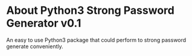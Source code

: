 # About Python3 Strong Password Generator v0.1
An easy to use Python3 package that could perform to strong password generate conveniently.
